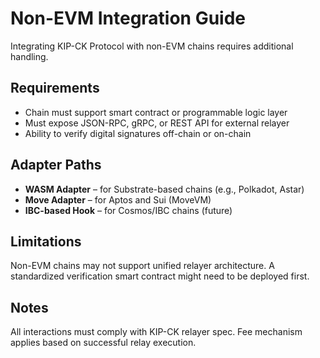 #  Non-EVM Integration Guide

Integrating KIP-CK Protocol with non-EVM chains requires additional handling.

## Requirements

- Chain must support smart contract or programmable logic layer
- Must expose JSON-RPC, gRPC, or REST API for external relayer
- Ability to verify digital signatures off-chain or on-chain

## Adapter Paths

- **WASM Adapter** – for Substrate-based chains (e.g., Polkadot, Astar)
- **Move Adapter** – for Aptos and Sui (MoveVM)
- **IBC-based Hook** – for Cosmos/IBC chains (future)

## Limitations

Non-EVM chains may not support unified relayer architecture.
A standardized verification smart contract might need to be deployed first.

## Notes

All interactions must comply with KIP-CK relayer spec.
Fee mechanism applies based on successful relay execution.
